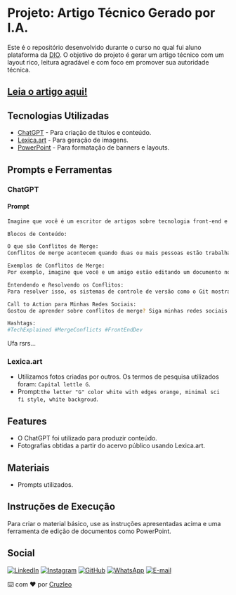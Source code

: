 # Projeto: Artigo Técnico Gerado por I.A.

Este é o repositório desenvolvido durante o curso no qual fui aluno plataforma da [DIO](https://dio.me). O objetivo do projeto é gerar um artigo técnico com um layout rico, leitura agradável e com foco em promover sua autoridade técnica.
## **[Leia  o artigo aqui!](https://web.dio.me/articles/o-que-sao-conflitos-de-merge?back=%2Farticles&open-modal=true&page=1&order=oldest)**
## Tecnologias Utilizadas

- [ChatGPT](https://chat.openai.com) - Para criação de títulos e conteúdo.
- [Lexica.art](https://lexica.art) - Para geração de imagens.
- [PowerPoint](https://www.microsoft.com) - Para formatação de banners e layouts.

## Prompts e Ferramentas

### ChatGPT

#### Prompt
```bash
Imagine que você é um escritor de artigos sobre tecnologia front-end e precisa explicar o que são conflitos de merge de uma forma simples e divertida para um público jovem. Vamos dividir nosso artigo em blocos de informações curtas, cada um com no máximo 5 linhas, para que seja fácil de entender:

Blocos de Conteúdo:

O que são Conflitos de Merge:
Conflitos de merge acontecem quando duas ou mais pessoas estão trabalhando no mesmo arquivo ao mesmo tempo e suas mudanças entram em conflito. É como se duas pessoas tentassem pintar a mesma parede de cores diferentes ao mesmo tempo.

Exemplos de Conflitos de Merge:
Por exemplo, imagine que você e um amigo estão editando um documento no Google Docs. Se ambos editarem a mesma parte ao mesmo tempo, o Google Docs precisa decidir como unir essas mudanças sem bagunçar tudo.

Entendendo e Resolvendo os Conflitos:
Para resolver isso, os sistemas de controle de versão como o Git mostram onde os conflitos ocorrem. Você pode ver as diferenças entre as versões e decidir qual mudança manter ou combinar.

Call to Action para Minhas Redes Sociais:
Gostou de aprender sobre conflitos de merge? Siga minhas redes sociais para mais dicas de tecnologia e programação!

Hashtags:
#TechExplained #MergeConflicts #FrontEndDev
```
Ufa rsrs...

### Lexica.art

- Utilizamos fotos criadas por outros. Os termos de pesquisa utilizados foram: `Capital lettle G`.
- Prompt:`the letter "G" color white with edges orange, minimal sci fi style, white backgroud`.

## Features

- O ChatGPT foi utilizado para produzir conteúdo.
- Fotografias obtidas a partir do acervo público usando Lexica.art.

## Materiais

- Prompts utilizados.

## Instruções de Execução

Para criar o material básico, use as instruções apresentadas acima e uma ferramenta de edição de documentos como PowerPoint.

 ## Social
[![LinkedIn](https://img.shields.io/badge/LinkedIn-0077B5?style=for-the-badge&logo=linkedin&logoColor=white)](https://www.linkedin.com/in/leandro-cruz-9ab17a2b3/)
[![Instagram](https://img.shields.io/badge/-Instagram-%23E4405F?style=for-the-badge&logo=instagram&logoColor=white)](https://www.instagram.com/leanddro_cruz/)
[![GitHub](https://img.shields.io/badge/GitHub-100000?style=for-the-badge&logo=github&logoColor=white)](https://github.com/Cruzzleo)
[![WhatsApp](https://img.shields.io/badge/WhatsApp-25D366?style=for-the-badge&logo=whatsapp&logoColor=white)](https://wa.me/55+11+S974761727)
[![E-mail](https://img.shields.io/badge/-Email-000?style=for-the-badge&logo=microsoft-outlook&logoColor=007BFF)](mailto:cruzz_leandro@icloud.com)

⌨️ com ❤️ por [Cruzleo](https://github.com/Cruzzleo)
